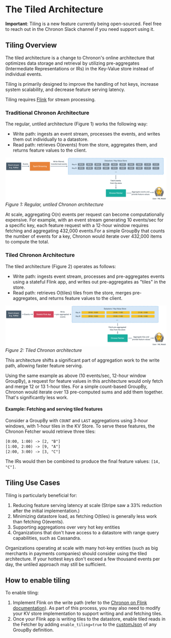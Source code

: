 # The Tiled Architecture

**Important**: Tiling is a new feature currently being open-sourced. Feel free to reach out in the Chronon Slack channel if you need support using it. 

## Tiling Overview

The tiled architecture is a change to Chronon's online architecture that optimizes data storage and retrieval by utilizing pre-aggregates (Intermediate Representations or IRs) in the Key-Value store instead of individual events.

Tiling is primarily designed to improve the handling of hot keys, increase system scalability, and decrease feature serving latency.

Tiling requires [Flink](https://flink.apache.org/) for stream processing.

### Traditional Chronon Architecture

The regular, untiled architecture (Figure 1) works the following way:

- Write path: ingests an event stream, processes the events, and writes them out individually to a datastore.
- Read path: retrieves O(events) from the store, aggregates them, and returns feature values to the client.

![Architecture](../images/Untiled_Architecture.png)
_Figure 1: Regular, untiled Chronon architecture_

At scale, aggregating O(n) events per request can become computationally expensive. For example, with an event stream generating 10 events/sec for a specific key, each feature request with a 12-hour window requires fetching and aggregating 432,000 events.For a simple GroupBy that counts the number of events for a key, Chronon
would iterate over 432,000 items to compute the total.

### Tiled Chronon Architecture

The tiled architecture (Figure 2) operates as follows:

- Write path: ingests event stream, processes and pre-aggregates events using a stateful Flink app, and writes out pre-aggregates as "tiles" in the store.
- Read path: retrieves O(tiles) tiles from the store, merges pre-aggregates, and returns feature values to the client.

![Architecture](../images/Tiled_Architecture.png)
_Figure 2: Tiled Chronon architecture_

This architecture shifts a significant part of aggregation work to the write path, allowing faster feature serving.

Using the same example as above (10 events/sec, 12-hour window GroupBy), a request for feature values in this architecture would only fetch and merge 12 or 13 1-hour tiles. For a simple count-based GroupBy, Chronon would iterate over 13 pre-computed sums and add them together. That's significantly less work.

#### Example: Fetching and serving tiled features

Consider a GroupBy with `COUNT` and `LAST` aggregations using 3-hour windows, with 1-hour tiles in the KV Store. To serve these features, the Chronon Fetcher would retrieve three tiles:

```
[0:00, 1:00) -> [2, "B"]
[1:00, 2:00) -> [9, "A"]
[2:00, 3:00) -> [3, "C"]
```

The IRs would then be combined to produce the final feature values: `[14, "C"]`.

## Tiling Use Cases

Tiling is particularly beneficial for:

1. Reducing feature serving latency at scale (Stripe saw a 33% reduction after the initial implementation.)
3. Minimizing datastore load, as fetching O(tiles) is generally less work than fetching O(events). 
4. Supporting aggregations over very hot key entities
2. Organizations that don't have access to a datastore with range query capabilities, such as Cassandra.

Organizations operating at scale with many hot-key entities (such as big merchants in payments companies) should consider using the tiled architecture. If your hottest keys don't exceed a few thousand events per day, the untiled approach may still be sufficient.

## How to enable tiling

To enable tiling:

1. Implement Flink on the write path (refer to the [Chronon on Flink documentation](setup/Flink.md)). As part of this process, you may also need to
   modify your KV store implementation to support writing and and fetching tiles.
2. Once your Flink app is writing tiles to the datastore, enable tiled reads in the Fetcher by adding `enable_tiling=true` to the [customJson](https://github.com/airbnb/chronon/blob/48b789dd2c216c62bbf1d74fbf4e779f23db541f/api/py/ai/chronon/group_by.py#L561) of any GroupBy definition.